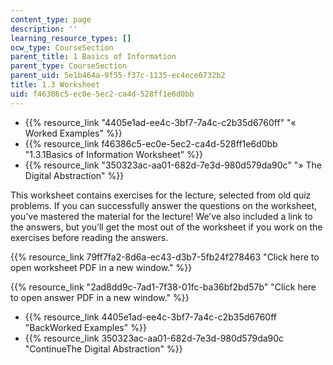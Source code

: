 ```yaml
---
content_type: page
description: ''
learning_resource_types: []
ocw_type: CourseSection
parent_title: 1 Basics of Information
parent_type: CourseSection
parent_uid: 5e1b464a-9f55-f37c-1135-ec4ece6732b2
title: 1.3 Worksheet
uid: f46386c5-ec0e-5ec2-ca4d-528ff1e6d0bb
---
```


*   {{% resource_link "4405e1ad-ee4c-3bf7-7a4c-c2b35d6760ff" "« Worked Examples" %}}
*   {{% resource_link f46386c5-ec0e-5ec2-ca4d-528ff1e6d0bb "1.3.1Basics of Information Worksheet" %}}
*   {{% resource_link "350323ac-aa01-682d-7e3d-980d579da90c" "» The Digital Abstraction" %}}

This worksheet contains exercises for the lecture, selected from old quiz problems. If you can successfully answer the questions on the worksheet, you’ve mastered the material for the lecture! We’ve also included a link to the answers, but you’ll get the most out of the worksheet if you work on the exercises before reading the answers.

{{% resource_link 79ff7fa2-8d6a-ec43-d3b7-5fb24f278463 "Click here to open worksheet PDF in a new window." %}}

{{% resource_link "2ad8dd9c-7ad1-7f38-01fc-ba36bf2bd57b" "Click here to open answer PDF in a new window." %}}

*   {{% resource_link 4405e1ad-ee4c-3bf7-7a4c-c2b35d6760ff "BackWorked Examples" %}}
*   {{% resource_link 350323ac-aa01-682d-7e3d-980d579da90c "ContinueThe Digital Abstraction" %}}